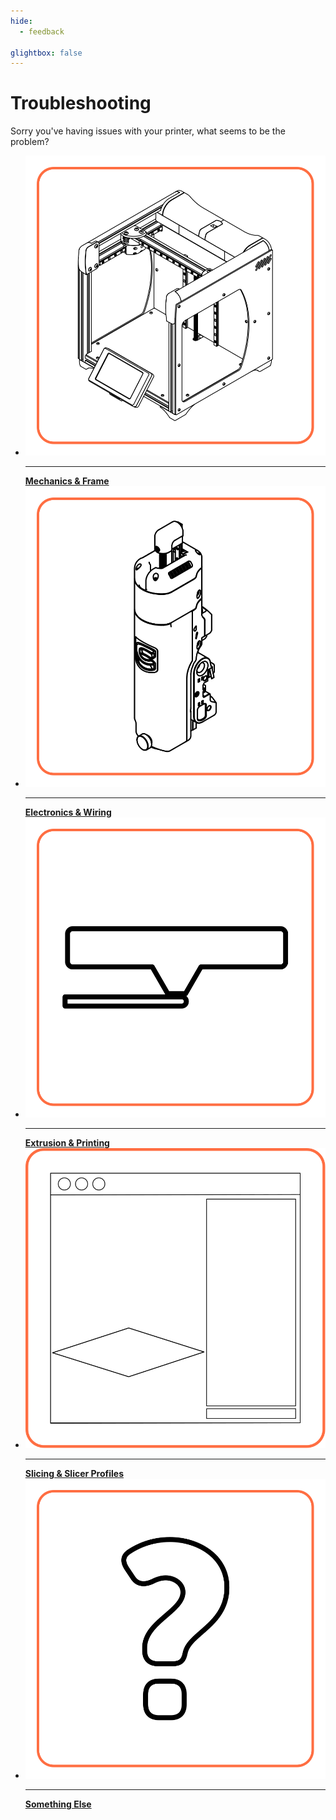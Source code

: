 ```yaml
---
hide:
  - feedback

glightbox: false
---
```


# Troubleshooting

Sorry you've having issues with your printer, what seems to be the problem?

<div class="grid cards" style="grid-template-columns: repeat(auto-fit,minmax(10rem,1fr));">
<ul>
<li><a href="/101/"><img src="../img/homepage/frame.svg" alt="Isometric view of the frame of the Cocoa Press printer, with no extruder attached."/><hr><strong>Mechanics & Frame</strong></a></li>
<li><a href="/Chocolate/Types.html"><img src="../img/homepage/extruder.svg" alt="Isometric view of the extruder of the Cocoa Press printer."/><hr><strong>Electronics & Wiring</strong></a></li>
<li><a href="/Printer/"><img src="../img/homepage/frame_docs_operation.svg" alt="Isometric view of the frame of the Cocoa Press printer, with no extruder attached."/><hr><strong>Extrusion & Printing</strong></a></li>
<li><a href="101/Slicer.html"><img src="../img/homepage/slicer.svg" alt="Artist's interpration of the PrusaSlicer window."><hr><strong>Slicing & Slicer Profiles</strong></a></li>
<li><a href="/Troubleshooting/"><img src="../img/homepage/frame_docs_troubleshoot.svg" alt="Artist's interpration of the PrusaSlicer window."><hr><strong>Something Else</strong></a></li>
</ul>
</div>

